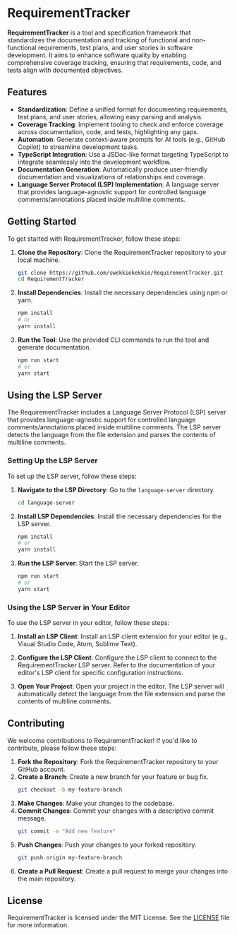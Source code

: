 # RequirementTracker

**RequirementTracker** is a tool and specification framework that standardizes the documentation and tracking of functional and non-functional requirements, test plans, and user stories in software development. It aims to enhance software quality by enabling comprehensive coverage tracking, ensuring that requirements, code, and tests align with documented objectives.

## Features

- **Standardization**: Define a unified format for documenting requirements, test plans, and user stories, allowing easy parsing and analysis.
- **Coverage Tracking**: Implement tooling to check and enforce coverage across documentation, code, and tests, highlighting any gaps.
- **Automation**: Generate context-aware prompts for AI tools (e.g., GitHub Copilot) to streamline development tasks.
- **TypeScript Integration**: Use a JSDoc-like format targeting TypeScript to integrate seamlessly into the development workflow.
- **Documentation Generation**: Automatically produce user-friendly documentation and visualizations of relationships and coverage.
- **Language Server Protocol (LSP) Implementation**: A language server that provides language-agnostic support for controlled language comments/annotations placed inside multiline comments.

## Getting Started

To get started with RequirementTracker, follow these steps:

1. **Clone the Repository**: Clone the RequirementTracker repository to your local machine.
   ```sh
   git clone https://github.com/swekkiekekkie/RequirementTracker.git
   cd RequirementTracker
   ```

2. **Install Dependencies**: Install the necessary dependencies using npm or yarn.
   ```sh
   npm install
   # or
   yarn install
   ```

3. **Run the Tool**: Use the provided CLI commands to run the tool and generate documentation.
   ```sh
   npm run start
   # or
   yarn start
   ```

## Using the LSP Server

The RequirementTracker includes a Language Server Protocol (LSP) server that provides language-agnostic support for controlled language comments/annotations placed inside multiline comments. The LSP server detects the language from the file extension and parses the contents of multiline comments.

### Setting Up the LSP Server

To set up the LSP server, follow these steps:

1. **Navigate to the LSP Directory**: Go to the `language-server` directory.
   ```sh
   cd language-server
   ```

2. **Install LSP Dependencies**: Install the necessary dependencies for the LSP server.
   ```sh
   npm install
   # or
   yarn install
   ```

3. **Run the LSP Server**: Start the LSP server.
   ```sh
   npm run start
   # or
   yarn start
   ```

### Using the LSP Server in Your Editor

To use the LSP server in your editor, follow these steps:

1. **Install an LSP Client**: Install an LSP client extension for your editor (e.g., Visual Studio Code, Atom, Sublime Text).

2. **Configure the LSP Client**: Configure the LSP client to connect to the RequirementTracker LSP server. Refer to the documentation of your editor's LSP client for specific configuration instructions.

3. **Open Your Project**: Open your project in the editor. The LSP server will automatically detect the language from the file extension and parse the contents of multiline comments.

## Contributing

We welcome contributions to RequirementTracker! If you'd like to contribute, please follow these steps:

1. **Fork the Repository**: Fork the RequirementTracker repository to your GitHub account.
2. **Create a Branch**: Create a new branch for your feature or bug fix.
   ```sh
   git checkout -b my-feature-branch
   ```
3. **Make Changes**: Make your changes to the codebase.
4. **Commit Changes**: Commit your changes with a descriptive commit message.
   ```sh
   git commit -m "Add new feature"
   ```
5. **Push Changes**: Push your changes to your forked repository.
   ```sh
   git push origin my-feature-branch
   ```
6. **Create a Pull Request**: Create a pull request to merge your changes into the main repository.

## License

RequirementTracker is licensed under the MIT License. See the [LICENSE](LICENSE) file for more information.
